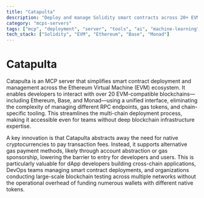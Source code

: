 ```yaml
---
title: "Catapulta"
description: "Deploy and manage Solidity smart contracts across 20+ EVM chains without needing native cryptocurrencies for gas fees."
category: "mcps-servers"
tags: ["mcp", "deployment", "server", "tools", "ai", "machine-learning"]
tech_stack: ["Solidity", "EVM", "Ethereum", "Base", "Monad"]
---
```


# Catapulta

Catapulta is an MCP server that simplifies smart contract deployment and management across the Ethereum Virtual Machine (EVM) ecosystem. It enables developers to interact with over 20 EVM-compatible blockchains—including Ethereum, Base, and Monad—using a unified interface, eliminating the complexity of managing different RPC endpoints, gas tokens, and chain-specific tooling. This streamlines the multi-chain deployment process, making it accessible even for teams without deep blockchain infrastructure expertise.

A key innovation is that Catapulta abstracts away the need for native cryptocurrencies to pay transaction fees. Instead, it supports alternative gas payment methods, likely through account abstraction or gas sponsorship, lowering the barrier to entry for developers and users. This is particularly valuable for dApp developers building cross-chain applications, DevOps teams managing smart contract deployments, and organizations conducting large-scale blockchain testing across multiple networks without the operational overhead of funding numerous wallets with different native tokens.
